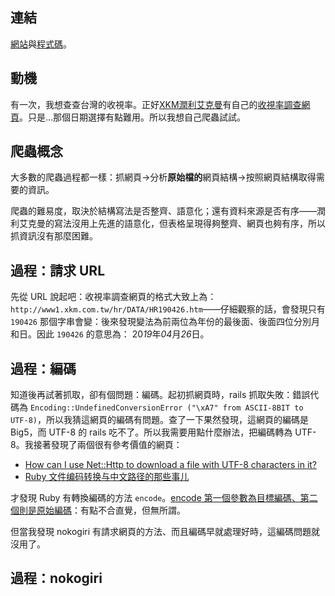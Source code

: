 ## 連結
[網站](https://tw-tv-measure-by-xkm.herokuapp.com/)與[程式碼](https://github.com/iigmir/tw-tv-measure-by-xkm)。

## 動機
有一次，我想查查台灣的收視率。正好[XKM潤利艾克曼](http://www.xkm.com.tw)有自己的[收視率調查網頁](http://www1.xkm.com.tw/hr/ht_top.asp)。只是...那個日期選擇有點難用。所以我想自己爬蟲試試。

## 爬蟲概念
大多數的爬蟲過程都一樣：抓網頁→分析**原始檔的**網頁結構→按照網頁結構取得需要的資訊。

爬蟲的難易度，取決於結構寫法是否整齊、語意化；還有資料來源是否有序——潤利艾克曼的寫法沒用上先進的語意化，但表格呈現得夠整齊、網頁也夠有序，所以抓資訊沒有那麼困難。

## 過程：請求 URL
先從 URL 說起吧：收視率調查網頁的格式大致上為：`http://www1.xkm.com.tw/hr/DATA/HR190426.htm`——仔細觀察的話，會發現只有 `190426` 那個字串會變：後來發現變法為前兩位為年份的最後面、後面四位分別月和日。因此 `190426` 的意思為： 20*19*年*04*月*26*日。

## 過程：編碼
知道後再試著抓取，卻有個問題：編碼。起初抓網頁時，rails 抓取失敗：錯誤代碼為 `Encoding::UndefinedConversionError ("\xA7" from ASCII-8BIT to UTF-8)`，所以我猜這網頁的編碼有問題。查了一下果然發現，這網頁的編碼是 Big5，而 UTF-8 的 rails 吃不了。所以我需要用點什麼辦法，把編碼轉為 UTF-8。我接著發現了兩個很有參考價值的網頁：

* [How can I use Net::Http to download a file with UTF-8 characters in it?](https://stackoverflow.com/questions/33270851/how-can-i-use-nethttp-to-download-a-file-with-utf-8-characters-in-it)
* [Ruby 文件编码转换与中文路径的那些事儿](https://ruby-china.org/topics/101)

才發現 Ruby 有轉換編碼的方法 `encode`。[encode 第一個參數為目標編碼、第二個則是原始編碼](https://ref.xaio.jp/ruby/classes/string/encode)：有點不合直覺，但無所謂。

但當我發現 nokogiri 有請求網頁的方法、而且編碼早就處理好時，這編碼問題就沒用了。

## 過程：nokogiri

